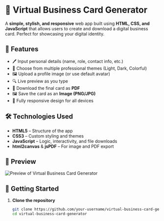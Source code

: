 # 💼 Virtual Business Card Generator

A **simple, stylish, and responsive** web app built using **HTML, CSS, and JavaScript** that allows users to create and download a digital business card. Perfect for showcasing your digital identity.

## 🚀 Features

- 🖊️ Input personal details (name, role, contact info, etc.)
- 🎨 Choose from multiple professional themes (Light, Dark, Colorful)
- 🖼️ Upload a profile image (or use default avatar)
- 🔍 Live preview as you type
- 📄 Download the final card as **PDF**
- 🖼️ Save the card as an **Image (PNG/JPG)**
- 📱 Fully responsive design for all devices

## 🛠️ Technologies Used

- **HTML5** – Structure of the app  
- **CSS3** – Custom styling and themes  
- **JavaScript** – Logic, interactivity, and file downloads  
- **html2canvas** & **jsPDF** – For image and PDF export  

## 📸 Preview

![Preview of Virtual Business Card Generator](preview.png)

## 📂 Getting Started

1. **Clone the repository**  
   ```bash
   git clone https://github.com/your-username/virtual-business-card-generator.git
   cd virtual-business-card-generator
